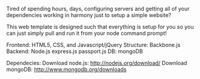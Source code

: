 Tired of spending hours, days, configuring servers and getting all of your dependencies working in harmony just to setup a simple website?

This web template is designed such that everything is setup for you so you can just simply pull and run it from your node command prompt! 


Frontend: HTML5, CSS, and Javascript/jQuery
Structure: Backbone.js
Backend: Node.js express.js passport.js
DB: mongoDB

Dependecies: 
Download node.js: http://nodejs.org/download/
Download mongoDB: http://www.mongodb.org/downloads
